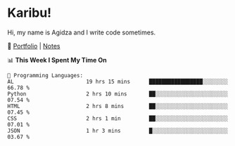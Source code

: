 # Karibu!
Hi, my name is Agidza and I write code sometimes.

🫧 [Portfolio](https://lynnagidza.github.io/) | [Notes](https://medium.com/me/stories/public)

<!--START_SECTION:waka-->
📊 **This Week I Spent My Time On** 

```text
💬 Programming Languages: 
AL                       19 hrs 15 mins      █████████████████░░░░░░░░   66.78 % 
Python                   2 hrs 10 mins       ██░░░░░░░░░░░░░░░░░░░░░░░   07.54 % 
HTML                     2 hrs 8 mins        ██░░░░░░░░░░░░░░░░░░░░░░░   07.45 % 
CSS                      2 hrs 1 min         ██░░░░░░░░░░░░░░░░░░░░░░░   07.01 % 
JSON                     1 hr 3 mins         █░░░░░░░░░░░░░░░░░░░░░░░░   03.67 % 
```


<!--END_SECTION:waka-->
<!--#### 💟 **Digital Swag**
[![@agidza's Holopin board](https://holopin.me/agidza)](https://holopin.io/@agidza)
